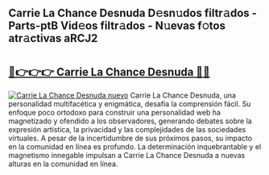 ## Carrie La Chance Desnuda D𝚎sn𝚞dos filtr𝚊dos - Parts-ptB Vid𝚎os filtr𝚊dos - N𝚞evas f𝚘tos atr𝚊ctivas aRCJ2

# <h2><a href="http://mb7cj5g.tromn.icu/?c=Carrie+La+Chance+Desnuda">🔗👉👉👉 Carrie La Chance Desnuda 🔗🔗</a></h2>

[![Carrie La Chance Desnuda nuevo](https://i.imgur.com/pEAQMta.gif)](http://mb7cj5g.tromn.icu/?c=Carrie+La+Chance+Desnuda)
Carrie La Chance Desnuda, una personalidad multifacética y enigmática, desafía la comprensión fácil. Su enfoque poco ortodoxo para construir una personalidad web ha magnetizado y ofendido a los observadores, generando debates sobre la expresión artística, la privacidad y las complejidades de las sociedades virtuales. A pesar de la incertidumbre de sus próximos pasos, su impacto en la comunidad en línea es profundo. La determinación inquebrantable y el magnetismo innegable impulsan a Carrie La Chance Desnuda a nuevas alturas en la comunidad en línea.
